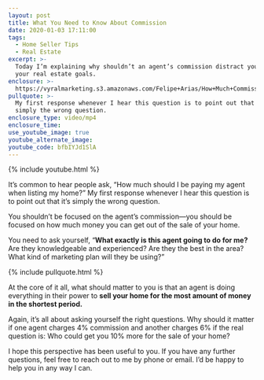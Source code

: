 ```yaml
---
layout: post
title: What You Need to Know About Commission
date: 2020-01-03 17:11:00
tags:
  - Home Seller Tips
  - Real Estate
excerpt: >-
  Today I’m explaining why shouldn’t an agent’s commission distract you from
  your real estate goals.
enclosure: >-
  https://vyralmarketing.s3.amazonaws.com/Felipe+Arias/How+Much+Commission+Should+You+Pay_.mp4
pullquote: >-
  My first response whenever I hear this question is to point out that it’s
  simply the wrong question.
enclosure_type: video/mp4
enclosure_time:
use_youtube_image: true
youtube_alternate_image:
youtube_code: bfbIYJd1SlA
---
```


{% include youtube.html %}

It’s common to hear people ask, “How much should I be paying my agent when listing my home?” My first response whenever I hear this question is to point out that it’s simply the wrong question.&nbsp;

You shouldn’t be focused on the agent’s commission—you should be focused on how much money you can get out of the sale of your home.&nbsp;

You need to ask yourself, “**What exactly is this agent going to do for me?** Are they knowledgeable and experienced? Are they the best in the area? What kind of marketing plan will they be using?”

{% include pullquote.html %}

At the core of it all, what should matter to you is that an agent is doing everything in their power to **sell your home for the most amount of money in the shortest period.&nbsp;**

Again, it’s all about asking yourself the right questions. Why should it matter if one agent charges 4% commission and another charges 6% if the real question is: Who could get you 10% more for the sale of your home?&nbsp;

I hope this perspective has been useful to you. If you have any further questions, feel free to reach out to me by phone or email. I’d be happy to help you in any way I can.&nbsp;

&nbsp;